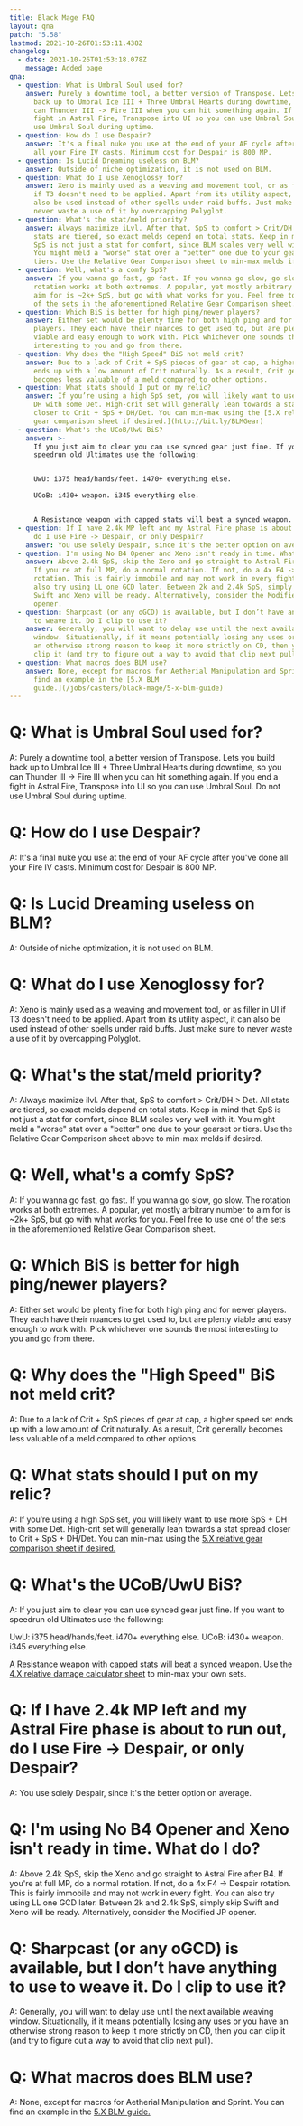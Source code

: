 ```yaml
---
title: Black Mage FAQ
layout: qna
patch: "5.58"
lastmod: 2021-10-26T01:53:11.438Z
changelog:
  - date: 2021-10-26T01:53:18.078Z
    message: Added page
qna:
  - question: What is Umbral Soul used for?
    answer: Purely a downtime tool, a better version of Transpose. Lets you build
      back up to Umbral Ice III + Three Umbral Hearts during downtime, so you
      can Thunder III -> Fire III when you can hit something again. If you end a
      fight in Astral Fire, Transpose into UI so you can use Umbral Soul. Do not
      use Umbral Soul during uptime.
  - question: How do I use Despair?
    answer: It's a final nuke you use at the end of your AF cycle after you've done
      all your Fire IV casts. Minimum cost for Despair is 800 MP.
  - question: Is Lucid Dreaming useless on BLM?
    answer: Outside of niche optimization, it is not used on BLM.
  - question: What do I use Xenoglossy for?
    answer: Xeno is mainly used as a weaving and movement tool, or as filler in UI
      if T3 doesn't need to be applied. Apart from its utility aspect, it can
      also be used instead of other spells under raid buffs. Just make sure to
      never waste a use of it by overcapping Polyglot.
  - question: What's the stat/meld priority?
    answer: Always maximize iLvl. After that, SpS to comfort > Crit/DH > Det. All
      stats are tiered, so exact melds depend on total stats. Keep in mind that
      SpS is not just a stat for comfort, since BLM scales very well with it.
      You might meld a "worse" stat over a "better" one due to your gearset or
      tiers. Use the Relative Gear Comparison sheet to min-max melds if desired.
  - question: Well, what's a comfy SpS?
    answer: If you wanna go fast, go fast. If you wanna go slow, go slow. The
      rotation works at both extremes. A popular, yet mostly arbitrary number to
      aim for is ~2k+ SpS, but go with what works for you. Feel free to use one
      of the sets in the aforementioned Relative Gear Comparison sheet.
  - question: Which BiS is better for high ping/newer players?
    answer: Either set would be plenty fine for both high ping and for newer
      players. They each have their nuances to get used to, but are plenty
      viable and easy enough to work with. Pick whichever one sounds the most
      interesting to you and go from there.
  - question: Why does the "High Speed" BiS not meld crit?
    answer: Due to a lack of Crit + SpS pieces of gear at cap, a higher speed set
      ends up with a low amount of Crit naturally. As a result, Crit generally
      becomes less valuable of a meld compared to other options.
  - question: What stats should I put on my relic?
    answer: If you’re using a high SpS set, you will likely want to use more SpS +
      DH with some Det. High-crit set will generally lean towards a stat spread
      closer to Crit + SpS + DH/Det. You can min-max using the [5.X relative
      gear comparison sheet if desired.](http://bit.ly/BLMGear)
  - question: What's the UCoB/UwU BiS?
    answer: >-
      If you just aim to clear you can use synced gear just fine. If you want to
      speedrun old Ultimates use the following:


      UwU: i375 head/hands/feet. i470+ everything else.

      UCoB: i430+ weapon. i345 everything else.


      A Resistance weapon with capped stats will beat a synced weapon. Use the [4.X relative damage calculator sheet](https://docs.google.com/spreadsheets/d/1mnu8G8p_zC0DVyDz_FNs04tBmUiBq8wRUpxcZf1JOQw/) to min-max your own sets.
  - question: If I have 2.4k MP left and my Astral Fire phase is about to run out,
      do I use Fire -> Despair, or only Despair?
    answer: You use solely Despair, since it's the better option on average.
  - question: I'm using No B4 Opener and Xeno isn't ready in time. What do I do?
    answer: Above 2.4k SpS, skip the Xeno and go straight to Astral Fire after B4.
      If you're at full MP, do a normal rotation. If not, do a 4x F4 -> Despair
      rotation. This is fairly immobile and may not work in every fight. You can
      also try using LL one GCD later. Between 2k and 2.4k SpS, simply skip
      Swift and Xeno will be ready. Alternatively, consider the Modified JP
      opener.
  - question: Sharpcast (or any oGCD) is available, but I don’t have anything to use
      to weave it. Do I clip to use it?
    answer: Generally, you will want to delay use until the next available weaving
      window. Situationally, if it means potentially losing any uses or you have
      an otherwise strong reason to keep it more strictly on CD, then you can
      clip it (and try to figure out a way to avoid that clip next pull).
  - question: What macros does BLM use?
    answer: None, except for macros for Aetherial Manipulation and Sprint. You can
      find an example in the [5.X BLM
      guide.](/jobs/casters/black-mage/5-x-blm-guide)
---
```

# Q: What is Umbral Soul used for?

A: Purely a downtime tool, a better version of Transpose. Lets you build back up to Umbral Ice III + Three Umbral Hearts during downtime, so you can Thunder III -> Fire III when you can hit something again. If you end a fight in Astral Fire, Transpose into UI so you can use Umbral Soul. Do not use Umbral Soul during uptime.

# Q: How do I use Despair?

A: It's a final nuke you use at the end of your AF cycle after you've done all your Fire IV casts. Minimum cost for Despair is 800 MP.

# Q: Is Lucid Dreaming useless on BLM?

A: Outside of niche optimization, it is not used on BLM.

# Q: What do I use Xenoglossy for?

A: Xeno is mainly used as a weaving and movement tool, or as filler in UI if T3 doesn't need to be applied. Apart from its utility aspect, it can also be used instead of other spells under raid buffs. Just make sure to never waste a use of it by overcapping Polyglot.

# Q: What's the stat/meld priority?

A: Always maximize ilvl. After that, SpS to comfort > Crit/DH > Det. All stats are tiered, so exact melds depend on total stats. Keep in mind that SpS is not just a stat for comfort, since BLM scales very well with it. You might meld a "worse" stat over a "better" one due to your gearset or tiers. Use the Relative Gear Comparison sheet above to min-max melds if desired.

# Q: Well, what's a comfy SpS?

A:  If you wanna go fast, go fast. If you wanna go slow, go slow. The rotation works at both extremes. A popular, yet mostly arbitrary number to aim for is ~2k+ SpS, but go with what works for you. Feel free to use one of the sets in the aforementioned Relative Gear Comparison sheet.

# Q: Which BiS is better for high ping/newer players?

A: Either set would be plenty fine for both high ping and for newer players. They each have their nuances to get used to, but are plenty viable and easy enough to work with. Pick whichever one sounds the most interesting to you and go from there.

# Q: Why does the "High Speed" BiS not meld crit?

A: Due to a lack of Crit + SpS pieces of gear at cap, a higher speed set ends up with a low amount of Crit naturally. As a result, Crit generally becomes less valuable of a meld compared to other options.

# Q: What stats should I put on my relic?

A:  If you’re using a high SpS set, you will likely want to use more SpS + DH with some Det. High-crit set will generally lean towards a stat spread closer to Crit + SpS + DH/Det. You can min-max using the [5.X relative gear comparison sheet if desired.](http://bit.ly/BLMGear)

# Q: What's the UCoB/UwU BiS?

A:  If you just aim to clear you can use synced gear just fine. If you want to speedrun old Ultimates use the following:

UwU: i375 head/hands/feet. i470+ everything else.
UCoB: i430+ weapon. i345 everything else.

A Resistance weapon with capped stats will beat a synced weapon. Use the [4.X relative damage calculator sheet](https://docs.google.com/spreadsheets/d/1mnu8G8p_zC0DVyDz_FNs04tBmUiBq8wRUpxcZf1JOQw/) to min-max your own sets.

# Q: If I have 2.4k MP left and my Astral Fire phase is about to run out, do I use Fire -> Despair, or only Despair?

A: You use solely Despair, since it's the better option on average.

# Q: I'm using No B4 Opener and Xeno isn't ready in time. What do I do?

A: Above 2.4k SpS, skip the Xeno and go straight to Astral Fire after B4. If you're at full MP, do a normal rotation. If not, do a 4x F4 -> Despair rotation. This is fairly immobile and may not work in every fight. You can also try using LL one GCD later. Between 2k and 2.4k SpS, simply skip Swift and Xeno will be ready. Alternatively, consider the Modified JP opener.

# Q: Sharpcast (or any oGCD) is available, but I don’t have anything to use to weave it. Do I clip to use it?

A: Generally, you will want to delay use until the next available weaving window. Situationally, if it means potentially losing any uses or you have an otherwise strong reason to keep it more strictly on CD, then you can clip it (and try to figure out a way to avoid that clip next pull).

# Q: What macros does BLM use?

A: None, except for macros for Aetherial Manipulation and Sprint. You can find an example in the [5.X BLM guide.](LINK)
